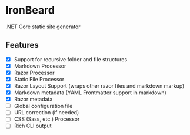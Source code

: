 # IronBeard
.NET Core static site generator

## Features
- [x] Support for recursive folder and file structures
- [x] Markdown Processor
- [x] Razor Processor
- [x] Static File Processor
- [x] Razor Layout Support (wraps other razor files and markdown markup)
- [x] Markdown metadata (YAML Frontmatter support in markdown)
- [x] Razor metadata
- [ ] Global configuration file
- [ ] URL correction (if needed)
- [ ] CSS (Sass, etc.) Processor
- [ ] Rich CLI output
